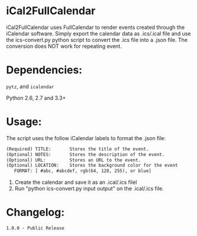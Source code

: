 iCal2FullCalendar
=================

iCal2FullCalendar uses FullCalendar to render events created through
the iCalendar software. Simply export the calendar data as .ics/.ical
file and use the ics-convert.py python script to convert the .ics file
into a .json file. The conversion does NOT work for repeating event.

Dependencies:
=============

`pytz`, and `icalendar`

Python 2.6, 2.7 and 3.3+

Usage:
======
The script uses the follow iCalendar labels to format the .json file:

```html
(Required) TITLE:       Stores the title of the event.
(Optional) NOTES:       Stores the description of the event.
(Optional) URL:         Stores an URL to the event.
(Optional) LOCATION:    Stores the background color for the event
   FORMAT: [ #abc, #abcdef, rgb(64, 128, 255), or blue]
```

1. Create the calendar and save it as an .ical/.ics filel
2. Run "python ics-convert.py input output" on the .ical/.ics file.

Changelog:
==========

```html
1.0.0 - Public Release 
```